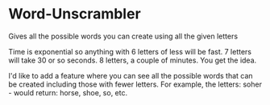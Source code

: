 # Word-Unscrambler
Gives all the possible words you can create using all the given letters

Time is exponential so anything with 6 letters of less will be fast. 7 letters will take 30 or so seconds. 8 letters, a couple of minutes. You get the idea.

I'd like to add a feature where you can see all the possible words that can be created including those with fewer letters. For example, the letters: soher - would return: horse, shoe, so, etc.
